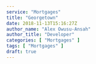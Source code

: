 ```yaml
---
service: "Mortgages"
title: "Georgetown"
date: 2018-11-13T15:16:27Z
author_name: "Alex Owusu-Ansah"
author_title: "Developer"
categories: [ "Mortgages" ]
tags: [ "Mortgages" ]
draft: true
---
```

